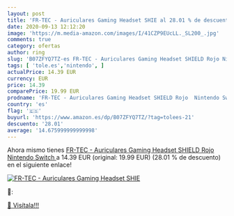 ```yaml
---
layout: post
title: 'FR-TEC - Auriculares Gaming Headset SHIE al 28.01 % de descuento'
date: 2020-09-13 12:12:20
image: 'https://m.media-amazon.com/images/I/41CZP9EUcLL._SL200_.jpg'
comments: true
category: ofertas
author: ring
slug: 'B07ZFYQ7TZ-es FR-TEC - Auriculares Gaming Headset SHIELD Rojo Nintendo...'
tags: [ 'tole.es','nintendo', ]
actualPrice: 14.39 EUR
currency: EUR
price: 14.39
comparePrice: 19.99 EUR
prodname: 'FR-TEC - Auriculares Gaming Headset SHIELD Rojo  Nintendo Switch '
country: 'es'
flag: '🇪🇸'
buyurl: 'https://www.amazon.es/dp/B07ZFYQ7TZ/?tag=tolees-21'
descuento: '28.01'
average: '14.675999999999998'
---
```


Ahora mismo tienes [FR-TEC - Auriculares Gaming Headset SHIELD Rojo  Nintendo Switch ](https://www.amazon.es/dp/B07ZFYQ7TZ/?tag=tolees-21) a 14.39 EUR (original: 19.99 EUR) (28.01 %  de descuento) en el siguiente enlace!

[![FR-TEC - Auriculares Gaming Headset SHIE](https://m.media-amazon.com/images/I/41CZP9EUcLL._SL200_.jpg)](https://www.amazon.es/dp/B07ZFYQ7TZ/?tag=tolees-21)

🔎:


[🛒 Visítala!!!](https://www.amazon.es/dp/B07ZFYQ7TZ/?tag=tolees-21)
